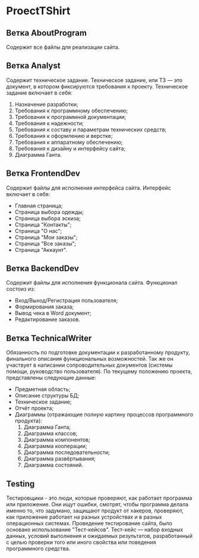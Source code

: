 # ProectTShirt
## Ветка AboutProgram

Содержит все файлы для реализации сайта.
## Ветка Analyst

Содержит техническое задание. Техническое задание, или ТЗ — это документ, в котором фиксируются требования к проекту. Техническое задание включает в себя:
1) Назначение разработки;
2) Требования к программному обеспечению;
3) Требования к программной документации;
4) Требования к надежности;
5) Требования к составу и параметрам технических средств;
6) Требования к оформлению и верстке;
7) Требования к аппаратному обеспечению;
8) Требования к дизайну и интерфейсу сайта;
9) Диаграмма Ганта.
## Ветка FrontendDev

Содержит файлы для исполнения интерфейса сайта. Интерфейс включает в себя:
- Главная страница;
- Страница выбора одежды;
- Страница выбора эскиза;
- Страница "Контакты";
- Страница "О нас";
- Страница "Мои заказы";
- Страница "Все заказы";
- Страница "Аккаунт".
## Ветка BackendDev

Содержит файлы для исполнения функционала сайта. Функционал состоиз из:
- Вход/Выход/Регистрация пользователя;
- Формирования заказа;
- Вывод чека в Word документ;
- Редактирование заказов.
## Ветка TechnicalWriter

Обязанность по подготовке документации к разработанному продукту, финального описания функциональных возможностей. Так же он участвует в написании сопроводительных документов (системы помощи, руководство пользователя).
По текущему положению проекта, представлены следующие данные:
- Предметная область;
- Описание структуры БД;
- Техническое задание;
- Отчёт проекта;
- Диаграммы (отражающие полную картину процессов программного продукта): 
  1) Диаграмма Ганта;
  2) Диаграмма классов;
  3) Диаграмма компонентов;
  4) Диаграмма кооперации;
  5) Диаграмма последовательности;
  6) Диаграмма развёртывания;
  7) Диаграмма состояний. 
 
## Testing

Тестировщики - это люди, которые проверяют, как работает программа или приложение. Они ищут ошибки, смотрят, чтобы программа делала именно то, что задумано, защищают продукт от хакеров, проверяют, как приложение работает на разных устройствах и в разных операционных системах.
Проведение тестирование сайта, было основано использование "Тест-кейсов". Тест-кейс — набор входных данных, условий выполнения и ожидаемых результатов, разработанный с целью проверки того или иного свойства или поведения программного средства.

